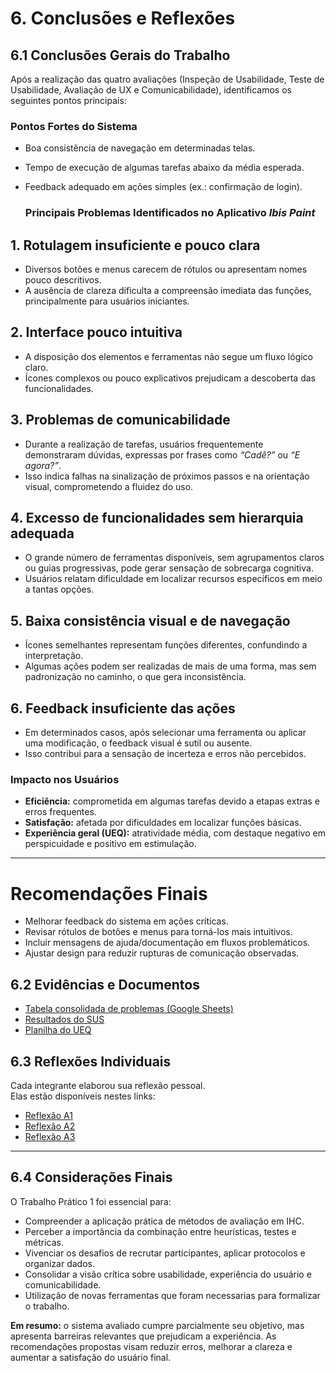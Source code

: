 # 6. Conclusões e Reflexões

## 6.1 Conclusões Gerais do Trabalho

Após a realização das quatro avaliações (Inspeção de Usabilidade, Teste de Usabilidade, Avaliação de UX e Comunicabilidade), identificamos os seguintes pontos principais:

### Pontos Fortes do Sistema
- Boa consistência de navegação em determinadas telas.
- Tempo de execução de algumas tarefas abaixo da média esperada.
- Feedback adequado em ações simples (ex.: confirmação de login).

  ### Principais Problemas Identificados no Aplicativo *Ibis Paint*

## 1. Rotulagem insuficiente e pouco clara
- Diversos botões e menus carecem de rótulos ou apresentam nomes pouco descritivos.  
- A ausência de clareza dificulta a compreensão imediata das funções, principalmente para usuários iniciantes.  

## 2. Interface pouco intuitiva
- A disposição dos elementos e ferramentas não segue um fluxo lógico claro.  
- Ícones complexos ou pouco explicativos prejudicam a descoberta das funcionalidades.  

## 3. Problemas de comunicabilidade
- Durante a realização de tarefas, usuários frequentemente demonstraram dúvidas, expressas por frases como *“Cadê?”* ou *“E agora?”*.  
- Isso indica falhas na sinalização de próximos passos e na orientação visual, comprometendo a fluidez do uso.  

## 4. Excesso de funcionalidades sem hierarquia adequada
- O grande número de ferramentas disponíveis, sem agrupamentos claros ou guias progressivas, pode gerar sensação de sobrecarga cognitiva.  
- Usuários relatam dificuldade em localizar recursos específicos em meio a tantas opções.  

## 5. Baixa consistência visual e de navegação
- Ícones semelhantes representam funções diferentes, confundindo a interpretação.  
- Algumas ações podem ser realizadas de mais de uma forma, mas sem padronização no caminho, o que gera inconsistência.  

## 6. Feedback insuficiente das ações
- Em determinados casos, após selecionar uma ferramenta ou aplicar uma modificação, o feedback visual é sutil ou ausente.  
- Isso contribui para a sensação de incerteza e erros não percebidos.  


### Impacto nos Usuários
- **Eficiência:** comprometida em algumas tarefas devido a etapas extras e erros frequentes.
- **Satisfação:** afetada por dificuldades em localizar funções básicas.
- **Experiência geral (UEQ):** atratividade média, com destaque negativo em perspicuidade e positivo em estimulação.

---

# Recomendações Finais
- Melhorar feedback do sistema em ações críticas.  
- Revisar rótulos de botões e menus para torná-los mais intuitivos.  
- Incluir mensagens de ajuda/documentação em fluxos problemáticos.  
- Ajustar design para reduzir rupturas de comunicação observadas.  

## 6.2 Evidências e Documentos
- [Tabela consolidada de problemas (Google Sheets)](https://docs.google.com/spreadsheets/d/xxxxx)
- [Resultados do SUS](https://drive.google.com/file/d/xxxxx)
- [Planilha do UEQ](https://drive.google.com/file/d/xxxxx)

## 6.3 Reflexões Individuais
Cada integrante elaborou sua reflexão pessoal.  
Elas estão disponíveis nestes links:

- [Reflexão A1](https://docs.google.com/document/d/xxxxx)
- [Reflexão A2](https://docs.google.com/document/d/xxxxx)
- [Reflexão A3](https://docs.google.com/document/d/xxxxx)

---

## 6.4 Considerações Finais

O Trabalho Prático 1 foi essencial para:
- Compreender a aplicação prática de métodos de avaliação em IHC.
- Perceber a importância da combinação entre heurísticas, testes e métricas.
- Vivenciar os desafios de recrutar participantes, aplicar protocolos e organizar dados.
- Consolidar a visão crítica sobre usabilidade, experiência do usuário e comunicabilidade.
- Utilização de novas ferramentas que foram necessarias para formalizar o trabalho.

**Em resumo:** o sistema avaliado cumpre parcialmente seu objetivo, mas apresenta barreiras relevantes que prejudicam a experiência. As recomendações propostas visam reduzir erros, melhorar a clareza e aumentar a satisfação do usuário final.


